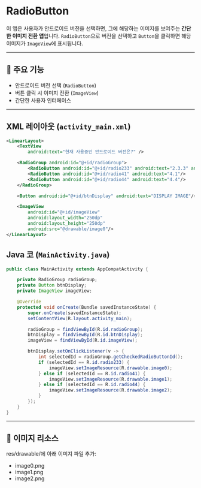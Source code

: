 # RadioButton

이 앱은 사용자가 안드로이드 버전을 선택하면, 그에 해당하는 이미지를 보여주는 **간단한 이미지 전환 앱**입니다. `RadioButton`으로 버전을 선택하고 `Button`을 클릭하면 해당 이미지가 `ImageView`에 표시됩니다.

---

## 📱 주요 기능

- 안드로이드 버전 선택 (`RadioButton`)
- 버튼 클릭 시 이미지 전환 (`ImageView`)
- 간단한 사용자 인터페이스

---

## XML 레이아웃 (`activity_main.xml`)

```xml
<LinearLayout>
    <TextView
        android:text="현재 사용중인 안드로이드 버전은?" />

    <RadioGroup android:id="@+id/radioGroup">
        <RadioButton android:id="@+id/radio233" android:text="2.3.3" android:checked="true"/>
        <RadioButton android:id="@+id/radio41" android:text="4.1"/>
        <RadioButton android:id="@+id/radio44" android:text="4.4"/>
    </RadioGroup>

    <Button android:id="@+id/btnDisplay" android:text="DISPLAY IMAGE"/>

    <ImageView
        android:id="@+id/imageView"
        android:layout_width="250dp"
        android:layout_height="250dp"
        android:src="@drawable/image0"/>
</LinearLayout>
```
## Java 코 (`MainActivity.java`)

```java 
public class MainActivity extends AppCompatActivity {

    private RadioGroup radioGroup;
    private Button btnDisplay;
    private ImageView imageView;

    @Override
    protected void onCreate(Bundle savedInstanceState) {
        super.onCreate(savedInstanceState);
        setContentView(R.layout.activity_main);

        radioGroup = findViewById(R.id.radioGroup);
        btnDisplay = findViewById(R.id.btnDisplay);
        imageView = findViewById(R.id.imageView);

        btnDisplay.setOnClickListener(v -> {
            int selectedId = radioGroup.getCheckedRadioButtonId();
            if (selectedId == R.id.radio233) {
                imageView.setImageResource(R.drawable.image0);
            } else if (selectedId == R.id.radio41) {
                imageView.setImageResource(R.drawable.image1);
            } else if (selectedId == R.id.radio44) {
                imageView.setImageResource(R.drawable.image2);
            }
        });
    }
}
```
---

## 📱 이미지 리소스 

res/drawable/에 아래 이미지 파일 추가:

- image0.png
- image1.png
- image2.png

